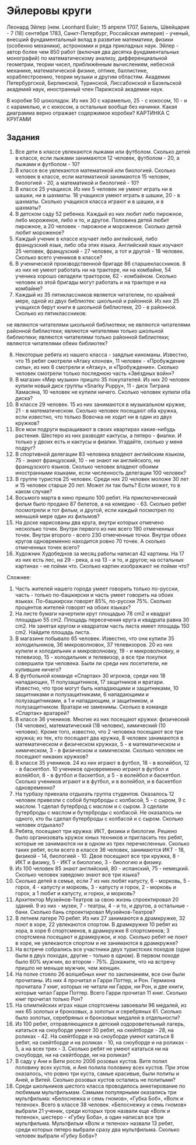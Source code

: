 # Эйлеровы круги

Леонард Эйлер (нем. Leonhard Euler; 15 апреля 1707, Базель, Швейцария - 7 (18) сентября 1783, Санкт-Петербург, Российская империя) - ученый, внесший фундаментальный вклад в развитие математики, физики (особенно механики), астрономии и ряда прикладных наук. Эйлер - автор более чем 850 работ (включая два десятка фундаментальных монографий) по математическому анализу, дифференциальной геометрии, теории чисел, приближённым вычислениям, небесной механике, математической физике, оптике, баллистике, кораблестроению, теории музыки и другим областям. Академик Петербургской, Берлинской, Туринской, Лиссабонской и Базельской академий наук, иностранный член Парижской академии наук.

В коробке 50 шоколадок. Из них 30 с карамелью, 25 - с кокосом, 10 - и с карамелью, и с кокосом, а остальные вообще без начинки. Какая диаграмма верно отражает содержимое коробки?
КАРТИНКА С КРУГАМИ

## Задания

1. Все дети в классе увлекаются лыжами или футболом. Сколько детей в классе, если лыжами занимаются 12 человек, футболом - 20, а лыжами и футболом - 10?
2. В классе все увлекаются математикой или биологией. Сколько человек в классе, если математикой занимаются 15 человек, биологией - 20, а математикой и биологией - 10?
3. В классе 25 учащихся. Из них 5 человек не умеют играть ни в шашки, ни в шахматы. 18 учащихся умеют играть в шашки, 20 - в шахматы. Сколько учащихся класса играют и в шашки, и в шахматы?
4. В детском саду 52 ребенка. Каждый из них любит либо пирожное, либо мороженое, либо и то, и другое. Половина детей любит пирожное, а 20 человек - пирожное и мороженое. Сколько детей любит мороженое?
5. Каждый ученик в классе изучает либо английский, либо французский язык, либо оба этих языка. Английский язык изучают 25 человек, французский - 27 человек, а тот и другой - 18 человек. Сколько всего учеников в классе?
6. В ученической производственной бригаде 86 старшеклассников. 8 из них не умеют работать ни на тракторе, ни на комбайне, 54 ученика хорошо овладели трактором, 62 - комбайном. Сколько человек из этой бригады могут работать и на тракторе и на комбайне?
7. Каждый из 35 пятиклассников является читателем, по крайней мере, одной из двух библиотек: школьной и районной. Из них 25 учащихся берут книги в школьной библиотеке, 20 - в районной. Сколько из пятиклассников:

не являются читателями школьной библиотеки;
не являются читателями районной библиотеки;
являются читателями только школьной библиотеки;
являются читателями только районной библиотеки;
являются читателями обеих библиотек?

8. Некоторые ребята из нашего класса - заядлые киноманы. Известно, что 15 ребят смотрели «Атаку клонов», 11 человек - «Пробуждение силы», из них 6 смотрели и «Атаку», и «Пробуждение». Сколько человек смотрели только последнюю часть «Звёздных войн»?
9. В магазин «Мир музыки» пришло 35 покупателей. Из них 20 человек купили новый диск группы «Snarky Puppy», 11 - диск Тиграна Хамасяна, 10 человек не купили ничего. Сколько человек купили оба диска?
10. В классе 29 человек. 15 из них занимаются в музыкальном кружке, 21 - в математическом. Сколько человек посещают оба кружка, если известно, что только Вовочка не ходит ни в один из двух кружков?
11. Все мои подруги выращивают в своих квартирах какие-нибудь растения. Шестеро из них разводят кактусы, а пятеро - фиалки. И только у двоих есть и кактусы и фиалки. Угадайте, сколько у меня подруг?
12. В спортивной делегации 83 человека владеют английским языком, 75 - знают французский, 10 - не знают ни английского, ни французского языков. Сколько человек владеют обоими иностранными языками, если численность делегации 100 человек?
13. В группе туристов 25 человек. Среди них 20 человек моложе 30 лет и 15 человек старше 20 лет. Может ли так быть? Если может, то в каком случае?
14. Восьмого марта в кино пришло 100 ребят. На приключенческий фильм было продано 87 билетов, а на комедию - 63. Сколько ребят посмотрели и тот фильм, и другой, если каждый посмотрел по меньшей мере один из фильмов?
15. На доске нарисованы два круга, внутри которых отмечено несколько точек. Внутри первого из них всего 190 отмеченных точек. Внутри второго - всего 230 отмеченные точки. Внутри обоих кругов одновременно находится ровно 70 точек. А сколько отмеченных точек всего?
16. Художник Худобеднов за месяц работы написал 42 картины. На 17 из них есть лес, на 29 - река, а на 13 - и то, и другое; на остальных картинах - не пойми что. Сколько картин изображают не пойми что?

Сложнее:

1. Часть жителей нашего города умеет говорить только по-русски, часть - только по-башкирски и часть умеет говорить на обоих языках. По-башкирски говорят 85%, по-русски 75%. Сколько процентов жителей говорят на обоих языках?
2. На листе бумаги начертили крут площадью 78 cm2 и квадрат площадью 55 cm2. Площадь пересечения круга и квадрата равна 30 cm2. Не занятая кругом и квадратом часть листа имеет площадь 150 cm2. Найдите площадь листа.
3. В магазине побывало 65 человек. Известно, что они купили 35 холодильников, 36 микроволновок, 37 телевизоров. 20 из них купили и холодильник и микроволновку, 19 - и микроволновку, и телевизор, 15 - холодильник и телевизор, а все три покупки совершили три человека. Были ли среди них посетители, не купившие ничего?
4. В футбольной команде «Спартак» 30 игроков, среди них 18 нападающих, 11 полузащитников, 17 защитников и вратари. Известно, что трое могут быть нападающими и защитниками, 10 защитниками и полузащитниками, 6 нападающими и полузащитниками, а 1 и нападающим, и защитником, и полузащитником. Вратари не заменимы. Сколько в команде «Спартак» вратарей?
5. В классе 36 учеников. Многие из них посещают кружки: физический (14 человек), математический (18 человек), химический (10 человек). Кроме того, известно, что 2 человека посещают все три кружка; из тек, кто посещает два кружка, 8 человек занимаются в математическом и физическом кружках, 5 - в математическом и химическом, 3 - в физическом и химическом. Сколько человек не посещают никаких кружков?
6. В классе 35 учеников. 24 из них играют в футбол, 18 - в волейбол, 12 - в баскетбол. 10 учеников одновременно играют в футбол и волейбол, 8 - в футбол и баскетбол, а 5 - в волейбол и баскетбол. Сколько учеников играют и в футбол, и в волейбол, и в баскетбол одновременно?
7. На турбазу приехала отдыхать группа студентов. Оказалось 12 человек привезли с собой бутерброды с колбасой, 5 - с сыром, 9 с маслом. 1 сделал бутерброд с маслом и с сыром. 3 сделали бутерброды с маслом и бутерброды с колбасой. Не оказалось ни одного, кто бы сделал бутерброды с колбасой и с сыром. Сколько человек отдыхало?
8. Ребята, посещают три кружка: ИКТ, физики и биологии. Решено было организовать кружок юных техников и пригласить тех ребят, которые не занимаются ни в одном из трех перечисленных. Сколько таких ребят, если всего в классе 36 человек, занимаются ИКТ - 18, физикой - 14, биологией - 10. Двое посещают все три кружка, 8 - ИКТ и физику, 5 - ИКТ и биологию, 3 - биологию и физику.
9. Из 100 человек 85 знают английский, 80 - испанский, 75 - немецкий. Сколько человек заведомо знают все три языка?
10. Сколько детей в семье, если 7 из них любят капусту, 6 - морковь, 5 - горох, 4 - капусту и морковь, 3 - капусту и горок, 2 - морковь и горох, а 1 любит и капусту, и горюх, и морковь?
11. Архитектор Музейнов-Театров за свою жизнь спроектировал 20 зданий. 9 из них - музеи, 7 - театры, 4 - и то, и другое, а остальные - бани. Сколько бань спроектировал Музейнов-Театров?
12. В летнем лагере 70 ребят. Из них 27 занимаются в драмкружке, 32 поют в хоре, 22 увлекаются спортом. В драмкружке 10 ребят из хора, в хоре 6 спортсменов, в драмкружке 8 спортсменов; 3 спортсмена посещают и драмкружок, и хор. Сколько ребят не поют в хоре, не увлекаются спортом и не занимаются в драмкружке?
13. На встрече собрались все участники двух туристских походов (одни были в двух походах, другие - только в одном). В первом походе было 60% мужчин, во втором - 75%. Докажите, что на встречу пришло не меньше мужчин, чем женщин.
14. На полке стояло 26 волшебных книг по заклинаниям, все они были прочитаны. Из них 4 прочитал и Гарри Поттер, и Рон. Гермиона прочитала 7 книг, которых не читали ни Гарри, ни Рон, и две книги, которые читал Гарри Поттер. Всего Гарри прочитал 11 книг. Сколько книг прочитал только Рон?
15. На олимпийских играх наши спортсмены завоевали 96 медалей, из них 65 золотых и бронзовых, а золотых и серебряных 61. Сколько было золотых, серебряных и бронзовых медалей в отдельности?
16. Из 100 ребят, отправляющихся в детский оздоровительный лагерь, кататься на сноуборде умеют 30 ребят, на скейтборде - 28, на роликах - 42. На скейтборде и на сноуборде умеют кататься 8 ребят, на скейтборде и на роликах - 10, на сноуборде и на роликах - 5, а на всех трех - 3. Сколько ребят не умеют кататься ни на сноуборде, ни на скейтборде, ни на роликах?
17. В саду у Ани и Вити росло 2006 розовых кустов. Витя полил половину всех кустов, и Аня полила половину всех кустов. При этом оказалось, что ровно три куста, самые красивые, были политы и Аней, и Витей. Сколько розовых кустов остались не политыми?
18. Среди школьников шестого класса проводилось анкетирование по любимым мультфильмам. Самыми популярными оказались три мультфильма: «Белоснежка и семь гномов», «Губка Боб», «Волк и теленок». Всего в классе 38 человек. «Белоснежку и семь гномов» выбрали 21 ученик, среди которых трое назвали еще «Волк и теленок», шестеро - «Губку Боба», а один написал все три мультфильма. Мультфильм «Волк и теленок» назвали 13 ребят, среди которых пятеро выбрали сразу два мультфильма. Сколько человек выбрали «Губку Боба»?
